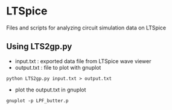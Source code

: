 # LTSpice
Files and scripts for analyzing circuit simulation data on LTSpice

## Using LTS2gp.py

- input.txt : exported data file from LTSpice wave viewer
- output.txt : file to plot with gnuplot

```
python LTS2gp.py input.txt > output.txt
```

- plot the output.txt in gnuplot

```
gnuplot -p LPF_butter.p
```
